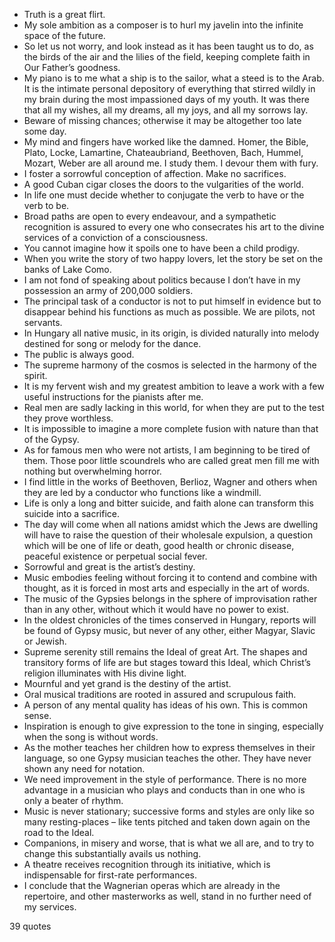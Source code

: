  - Truth is a great flirt.
 - My sole ambition as a composer is to hurl my javelin into the infinite space of the future.
 - So let us not worry, and look instead as it has been taught us to do, as the birds of the air and the lilies of the field, keeping complete faith in Our Father’s goodness.
 - My piano is to me what a ship is to the sailor, what a steed is to the Arab. It is the intimate personal depository of everything that stirred wildly in my brain during the most impassioned days of my youth. It was there that all my wishes, all my dreams, all my joys, and all my sorrows lay.
 - Beware of missing chances; otherwise it may be altogether too late some day.
 - My mind and fingers have worked like the damned. Homer, the Bible, Plato, Locke, Lamartine, Chateaubriand, Beethoven, Bach, Hummel, Mozart, Weber are all around me. I study them. I devour them with fury.
 - I foster a sorrowful conception of affection. Make no sacrifices.
 - A good Cuban cigar closes the doors to the vulgarities of the world.
 - In life one must decide whether to conjugate the verb to have or the verb to be.
 - Broad paths are open to every endeavour, and a sympathetic recognition is assured to every one who consecrates his art to the divine services of a conviction of a consciousness.
 - You cannot imagine how it spoils one to have been a child prodigy.
 - When you write the story of two happy lovers, let the story be set on the banks of Lake Como.
 - I am not fond of speaking about politics because I don’t have in my possession an army of 200,000 soldiers.
 - The principal task of a conductor is not to put himself in evidence but to disappear behind his functions as much as possible. We are pilots, not servants.
 - In Hungary all native music, in its origin, is divided naturally into melody destined for song or melody for the dance.
 - The public is always good.
 - The supreme harmony of the cosmos is selected in the harmony of the spirit.
 - It is my fervent wish and my greatest ambition to leave a work with a few useful instructions for the pianists after me.
 - Real men are sadly lacking in this world, for when they are put to the test they prove worthless.
 - It is impossible to imagine a more complete fusion with nature than that of the Gypsy.
 - As for famous men who were not artists, I am beginning to be tired of them. Those poor little scoundrels who are called great men fill me with nothing but overwhelming horror.
 - I find little in the works of Beethoven, Berlioz, Wagner and others when they are led by a conductor who functions like a windmill.
 - Life is only a long and bitter suicide, and faith alone can transform this suicide into a sacrifice.
 - The day will come when all nations amidst which the Jews are dwelling will have to raise the question of their wholesale expulsion, a question which will be one of life or death, good health or chronic disease, peaceful existence or perpetual social fever.
 - Sorrowful and great is the artist’s destiny.
 - Music embodies feeling without forcing it to contend and combine with thought, as it is forced in most arts and especially in the art of words.
 - The music of the Gypsies belongs in the sphere of improvisation rather than in any other, without which it would have no power to exist.
 - In the oldest chronicles of the times conserved in Hungary, reports will be found of Gypsy music, but never of any other, either Magyar, Slavic or Jewish.
 - Supreme serenity still remains the Ideal of great Art. The shapes and transitory forms of life are but stages toward this Ideal, which Christ’s religion illuminates with His divine light.
 - Mournful and yet grand is the destiny of the artist.
 - Oral musical traditions are rooted in assured and scrupulous faith.
 - A person of any mental quality has ideas of his own. This is common sense.
 - Inspiration is enough to give expression to the tone in singing, especially when the song is without words.
 - As the mother teaches her children how to express themselves in their language, so one Gypsy musician teaches the other. They have never shown any need for notation.
 - We need improvement in the style of performance. There is no more advantage in a musician who plays and conducts than in one who is only a beater of rhythm.
 - Music is never stationary; successive forms and styles are only like so many resting-places – like tents pitched and taken down again on the road to the Ideal.
 - Companions, in misery and worse, that is what we all are, and to try to change this substantially avails us nothing.
 - A theatre receives recognition through its initiative, which is indispensable for first-rate performances.
 - I conclude that the Wagnerian operas which are already in the repertoire, and other masterworks as well, stand in no further need of my services.

39 quotes
